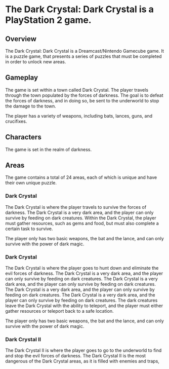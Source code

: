 # The Dark Crystal: Dark Crystal is a PlayStation 2 game.

## Overview

The Dark Crystal: Dark Crystal is a Dreamcast/Nintendo Gamecube game. It is a puzzle game, that presents a series of puzzles that must be completed in order to unlock new areas.

## Gameplay

The game is set within a town called Dark Crystal. The player travels through the town populated by the forces of darkness. The goal is to defeat the forces of darkness, and in doing so, be sent to the underworld to stop the damage to the town.

The player has a variety of weapons, including bats, lances, guns, and crucifixes.

## Characters

The game is set in the realm of darkness.

## Areas

The game contains a total of 24 areas, each of which is unique and have their own unique puzzle.

### Dark Crystal

The Dark Crystal is where the player travels to survive the forces of darkness. The Dark Crystal is a very dark area, and the player can only survive by feeding on dark creatures. Within the Dark Crystal, the player must gather resources, such as gems and food, but must also complete a certain task to survive.

The player only has two basic weapons, the bat and the lance, and can only survive with the power of dark magic.

### Dark Crystal

The Dark Crystal is where the player goes to hunt down and eliminate the evil forces of darkness. The Dark Crystal is a very dark area, and the player can only survive by feeding on dark creatures. The Dark Crystal is a very dark area, and the player can only survive by feeding on dark creatures. The Dark Crystal is a very dark area, and the player can only survive by feeding on dark creatures. The Dark Crystal is a very dark area, and the player can only survive by feeding on dark creatures. The dark creatures leave the Dark Crystal with the ability to teleport, and the player must either gather resources or teleport back to a safe location.

The player only has two basic weapons, the bat and the lance, and can only survive with the power of dark magic.

### Dark Crystal II

The Dark Crystal II is where the player goes to go to the underworld to find and stop the evil forces of darkness. The Dark Crystal II is the most dangerous of the Dark Crystal areas, as it is filled with enemies and traps,